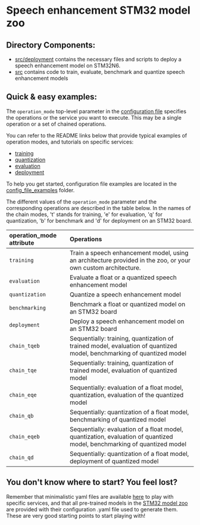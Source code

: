 # Speech enhancement STM32 model zoo

## Directory Components:
* [src/deployment](src/deployment/README.md) contains the necessary files and scripts to deploy a speech enhancement model on STM32N6.
* [src](src/README.md) contains code to train, evaluate, benchmark and quantize speech enhancement models


## Quick & easy examples:
The `operation_mode` top-level parameter in the [configuration file](./src/user_config.yaml) specifies the operations or the service you want to execute. This may be a single operation or a set of chained operations.

You can refer to the README links below that provide typical examples of operation modes, and tutorials on specific services:
   - [training](./src/trainers/README.md)
   - [quantization](./src/quantization/README.md)
   - [evaluation](./src/evaluators/README.md)
   - [deployment](./src/deployment/README.md)

To help you get started, configuration file examples are located in the [config_file_examples](./src/config_file_examples/) folder.

The different values of the `operation_mode` parameter and the corresponding operations are described in the table below. In the names of the chain modes, 't' stands for training, 'e' for evaluation, 'q' for quantization, 'b' for benchmark and 'd' for deployment on an STM32 board.

| operation_mode attribute | Operations |
|:---------------------------|:-----------|
| `training`| Train a speech enhancement model, using an architecture provided in the zoo, or your own custom architecture.|
| `evaluation` | Evaluate a float or a quantized speech enhancement model|
| `quantization` | Quantize a speech enhancement model |
| `benchmarking` | Benchmark a float or quantized model on an STM32 board |
| `deployment`   | Deploy a speech enhancement model on an STM32 board |
| `chain_tqeb`  | Sequentially: training, quantization of trained model, evaluation of quantized model, benchmarking of quantized model |
| `chain_tqe`    | Sequentially: training, quantization of trained model, evaluation of quantized model |
| `chain_eqe`    | Sequentially: evaluation of a float model,  quantization, evaluation of the quantized model |
| `chain_qb`     | Sequentially: quantization of a float model, benchmarking of quantized model |
| `chain_eqeb`   | Sequentially: evaluation of a float model,  quantization, evaluation of quantized model, benchmarking of quantized model |
| `chain_qd`     | Sequentially: quantization of a float model, deployment of quantized model |

## You don't know where to start? You feel lost?
Remember that minimalistic yaml files are available [here](./src/config_file_examples/) to play with specific services, and that all pre-trained models in the [STM32 model zoo](https://github.com/STMicroelectronics/stm32ai-modelzoo/) are provided with their configuration .yaml file used to generate them. These are very good starting points to start playing with!
